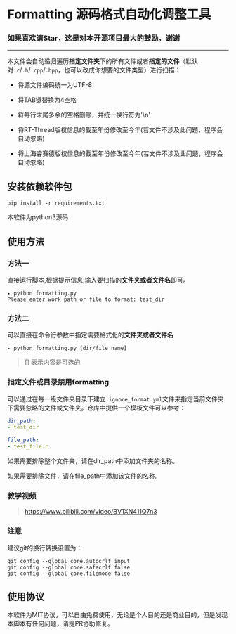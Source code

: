 # Formatting 源码格式自动化调整工具

### 如果喜欢请Star，这是对本开源项目最大的鼓励，谢谢
---------

本文件会自动递归遍历**指定文件夹**下的所有文件或者**指定的文件**（默认对`.c`/`.h`/`.cpp`/`.hpp`，也可以改成你想要的文件类型）进行扫描：

- 将源文件编码统一为UTF-8

- 将TAB键替换为4空格


- 将每行末尾多余的空格删除，并统一换行符为'\n'
- 将RT-Thread版权信息的截至年份修改至今年(若文件不涉及此问题，程序会自动忽略)
- 将上海睿赛德版权信息的截至年份修改至今年(若文件不涉及此问题，程序会自动忽略)

## 安装依赖软件包

```shell
pip install -r requirements.txt
```

本软件为python3源码

## 使用方法

### 方法一

直接运行脚本,根据提示信息,输入要扫描的**文件夹或者文件名**即可。

``` shell
▸ python formatting.py
Please enter work path or file to format: test_dir
```

### 方法二

可以直接在命令行参数中指定需要格式化的**文件夹或者文件名**

``` shell
▸ python formatting.py [dir/file_name]
```

> [] 表示内容是可选的

### 指定文件或目录禁用formatting

可以通过在每一级文件夹目录下建立`.ignore_format.yml`文件来指定当前文件夹下需要忽略的文件或文件夹。仓库中提供一个模板文件可以参考：

```yml
dir_path:
- test_dir

file_path:
- test_file.c
```

如果需要排除整个文件夹，请在dir_path中添加文件夹的名称。

如果需要排除文件，请在file_path中添加该文件的名称。

### 教学视频

> https://www.bilibili.com/video/BV1XN411Q7n3

### 注意

建议git的换行转换设置为：

``` shell
git config --global core.autocrlf input
git config --global core.safecrlf false
git config --global core.filemode false
```

## 使用协议

本软件为MIT协议，可以自由免费使用，无论是个人目的还是商业目的，但是发现本脚本有任何问题，请提PR协助修复。
